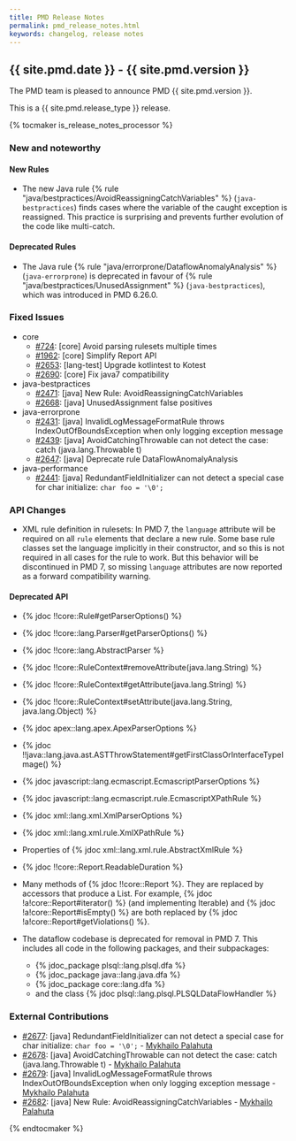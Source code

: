 ```yaml
---
title: PMD Release Notes
permalink: pmd_release_notes.html
keywords: changelog, release notes
---
```


<!-- NOTE: THESE RELEASE NOTES ARE THOSE FROM MASTER -->
<!-- They were copied to avoid merge conflicts when merging back master -->
<!-- the 7_0_0_release_notes.md is the page to be used when adding new 7.0.0 changes -->


## {{ site.pmd.date }} - {{ site.pmd.version }}

The PMD team is pleased to announce PMD {{ site.pmd.version }}.

This is a {{ site.pmd.release_type }} release.

{% tocmaker is_release_notes_processor %}

### New and noteworthy

#### New Rules

*   The new Java rule {% rule "java/bestpractices/AvoidReassigningCatchVariables" %} (`java-bestpractices`) finds
    cases where the variable of the caught exception is reassigned. This practice is surprising and prevents
    further evolution of the code like multi-catch.

#### Deprecated Rules

*   The Java rule {% rule "java/errorprone/DataflowAnomalyAnalysis" %} (`java-errorprone`)
    is deprecated in favour of {% rule "java/bestpractices/UnusedAssignment" %} (`java-bestpractices`),
    which was introduced in PMD 6.26.0.

### Fixed Issues

*   core
    *   [#724](https://github.com/pmd/pmd/issues/724): \[core] Avoid parsing rulesets multiple times
    *   [#1962](https://github.com/pmd/pmd/issues/1962): \[core] Simplify Report API
    *   [#2653](https://github.com/pmd/pmd/issues/2653): \[lang-test] Upgrade kotlintest to Kotest
    *   [#2690](https://github.com/pmd/pmd/pull/2690): \[core] Fix java7 compatibility
*   java-bestpractices
    *   [#2471](https://github.com/pmd/pmd/issues/2471): \[java] New Rule: AvoidReassigningCatchVariables
    *   [#2668](https://github.com/pmd/pmd/issues/2668): \[java] UnusedAssignment false positives
*   java-errorprone
    *   [#2431](https://github.com/pmd/pmd/issues/2431): \[java] InvalidLogMessageFormatRule throws IndexOutOfBoundsException when only logging exception message
    *   [#2439](https://github.com/pmd/pmd/issues/2439): \[java] AvoidCatchingThrowable can not detect the case: catch (java.lang.Throwable t)
    *   [#2647](https://github.com/pmd/pmd/issues/2647): \[java] Deprecate rule DataFlowAnomalyAnalysis
*   java-performance
    *   [#2441](https://github.com/pmd/pmd/issues/2441): \[java] RedundantFieldInitializer can not detect a special case for char initialize: `char foo = '\0';`

### API Changes

*   XML rule definition in rulesets: In PMD 7, the `language` attribute will be required on all `rule`
    elements that declare a new rule. Some base rule classes set the language implicitly in their
    constructor, and so this is not required in all cases for the rule to work. But this
    behavior will be discontinued in PMD 7, so missing `language` attributes are now
    reported as a forward compatibility warning.

#### Deprecated API

*   {% jdoc !!core::Rule#getParserOptions() %}
*   {% jdoc !!core::lang.Parser#getParserOptions() %}
*   {% jdoc !!core::lang.AbstractParser %}
*   {% jdoc !!core::RuleContext#removeAttribute(java.lang.String) %}
*   {% jdoc !!core::RuleContext#getAttribute(java.lang.String) %}
*   {% jdoc !!core::RuleContext#setAttribute(java.lang.String, java.lang.Object) %}
*   {% jdoc apex::lang.apex.ApexParserOptions %}
*   {% jdoc !!java::lang.java.ast.ASTThrowStatement#getFirstClassOrInterfaceTypeImage() %}
*   {% jdoc javascript::lang.ecmascript.EcmascriptParserOptions %}
*   {% jdoc javascript::lang.ecmascript.rule.EcmascriptXPathRule %}
*   {% jdoc xml::lang.xml.XmlParserOptions %}
*   {% jdoc xml::lang.xml.rule.XmlXPathRule %}
*   Properties of {% jdoc xml::lang.xml.rule.AbstractXmlRule %}

*   {% jdoc !!core::Report.ReadableDuration %}
*   Many methods of {% jdoc !!core::Report %}. They are replaced by accessors
  that produce a List. For example, {% jdoc !a!core::Report#iterator() %} 
  (and implementing Iterable) and {% jdoc !a!core::Report#isEmpty() %} are both
  replaced by {% jdoc !a!core::Report#getViolations() %}.

*   The dataflow codebase is deprecated for removal in PMD 7. This
    includes all code in the following packages, and their subpackages:
    *   {% jdoc_package plsql::lang.plsql.dfa %}
    *   {% jdoc_package java::lang.java.dfa %}
    *   {% jdoc_package core::lang.dfa %}
    *   and the class {% jdoc plsql::lang.plsql.PLSQLDataFlowHandler %}

### External Contributions

*   [#2677](https://github.com/pmd/pmd/pull/2677): \[java] RedundantFieldInitializer can not detect a special case for char initialize: `char foo = '\0';` - [Mykhailo Palahuta](https://github.com/Drofff)
*   [#2678](https://github.com/pmd/pmd/pull/2678): \[java] AvoidCatchingThrowable can not detect the case: catch (java.lang.Throwable t) - [Mykhailo Palahuta](https://github.com/Drofff)
*   [#2679](https://github.com/pmd/pmd/pull/2679): \[java] InvalidLogMessageFormatRule throws IndexOutOfBoundsException when only logging exception message - [Mykhailo Palahuta](https://github.com/Drofff)
*   [#2682](https://github.com/pmd/pmd/pull/2682): \[java] New Rule: AvoidReassigningCatchVariables - [Mykhailo Palahuta](https://github.com/Drofff)


{% endtocmaker %}

